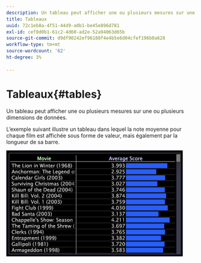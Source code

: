 ```yaml
---
description: Un tableau peut afficher une ou plusieurs mesures sur une ou plusieurs dimensions de données.
title: Tableaux
uuid: 72c1eb8a-4f51-44d9-a0b1-be45e896d781
exl-id: cef8d0b1-61c2-4d60-ad2e-52a94063d65b
source-git-commit: d9df90242ef96188f4e4b5e6d04cfef196b0a628
workflow-type: tm+mt
source-wordcount: '62'
ht-degree: 3%

---
```


# Tableaux{#tables}

Un tableau peut afficher une ou plusieurs mesures sur une ou plusieurs dimensions de données.

L’exemple suivant illustre un tableau dans lequel la note moyenne pour chaque film est affichée sous forme de valeur, mais également par la longueur de sa barre.

![](assets/vis_Table.png)
